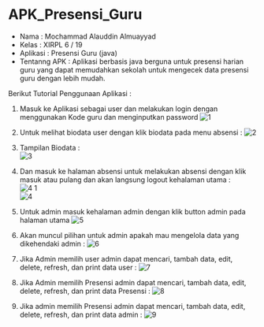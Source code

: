# APK_Presensi_Guru

* Nama           : Mochammad Alauddin Almuayyad
* Kelas          : XIRPL 6 / 19
* Aplikasi       : Presensi Guru (java)
* Tentanng APK   : Aplikasi berbasis java berguna untuk presensi harian guru yang dapat memudahkan sekolah untuk mengecek data presensi guru dengan lebih mudah.

Berikut Tutorial Penggunaan Aplikasi :
1.	Masuk ke Aplikasi sebagai user dan melakukan login dengan menggunakan Kode guru dan menginputkan password 
![1](https://cloud.githubusercontent.com/assets/22111021/26435903/e523c26e-413c-11e7-8239-bdf703c529d5.PNG)

2.	Untuk melihat biodata user dengan klik biodata pada menu absensi :
![2](https://cloud.githubusercontent.com/assets/22111021/26435909/eab9dc9a-413c-11e7-8c88-c6b559df4cf2.PNG)

3.	Tampilan Biodata :<br>
![3](https://cloud.githubusercontent.com/assets/22111021/26435933/042c9776-413d-11e7-91b6-98afc4999ea4.PNG)
 
4.	Dan masuk ke halaman absensi untuk melakukan absensi dengan klik masuk atau pulang dan akan langsung logout kehalaman utama :<br>
![4 1](https://cloud.githubusercontent.com/assets/22111021/26435938/0d98fb56-413d-11e7-8c40-511ba6fd5ba4.PNG)<br>
![4](https://cloud.githubusercontent.com/assets/22111021/26435939/0d9e33dc-413d-11e7-8196-e5bf09c50a0c.PNG)
 
5.	Untuk admin masuk kehalaman admin dengan klik button admin pada halaman utama
![5](https://cloud.githubusercontent.com/assets/22111021/26435949/1732b3b4-413d-11e7-8631-1ceb771460d8.PNG)
 
6.	Akan muncul pilihan untuk admin apakah mau mengelola data yang dikehendaki admin :
![6](https://cloud.githubusercontent.com/assets/22111021/26435955/1d330d5e-413d-11e7-8934-53bbd28c39c9.PNG)
 
7.	Jika Admin memilih user admin dapat mencari, tambah data, edit, delete, refresh, dan print data user :
![7](https://cloud.githubusercontent.com/assets/22111021/26435961/239ff5da-413d-11e7-9338-daa5cd345974.PNG)
 
8.	Jika Admin memilih Presensi admin dapat mencari, tambah data, edit, delete, refresh, dan print data Presensi :
![8](https://cloud.githubusercontent.com/assets/22111021/26435966/2be73ac8-413d-11e7-9718-f548fc4f70c7.PNG)
 
9.	Jika admin memilih Presensi admin dapat mencari, tambah data, edit, delete, refresh, dan print data admin :
 ![9](https://cloud.githubusercontent.com/assets/22111021/26435971/310d0104-413d-11e7-9c28-a020fed921c3.PNG)
